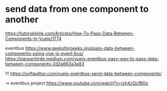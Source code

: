 # send data from one component to another
https://tutorialslink.com/Articles/How-To-Pass-Data-Between-Components-In-Vuejs/1774

eventbus
https://www.geeksforgeeks.org/pass-data-between-components-using-vue-js-event-bus/
https://paragchirde.medium.com/vuejs-eventbus-easy-way-to-pass-data-between-components-2d2a663a3e83

!!!
https://softauthor.com/vuejs-eventbus-send-data-between-components/


-> eventbus project
https://www.youtube.com/watch?v=jzh4zQcfB0o
